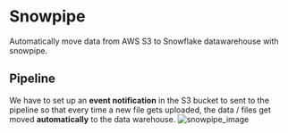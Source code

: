 # Snowpipe
Automatically move data from AWS S3 to Snowflake datawarehouse with snowpipe.

## Pipeline
We have to set up an **event notification** in the S3 bucket to sent to the pipeline
so that every time a new file gets uploaded, the data / files get moved **automatically** to the data warehouse.
![snowpipe_image](https://github.com/dominicho97/Snowpipe/assets/43000003/be42a51c-517e-4daa-819e-6a2f11a5405e)
